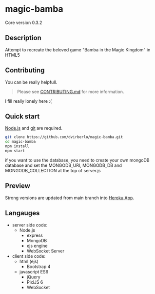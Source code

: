 # magic-bamba
Core version 0.3.2
## Description
Attempt to recreate the beloved game "Bamba in the Magic Kingdom" in HTML5

## Contributing
You can be really helpfull.

> Please see [CONTRIBUTING.md](CONTRIBUTING.md) for more information.

I fill really lonely here :(

## Quick start
[Node.js](https://nodejs.org/en/download/) and [git](https://git-scm.com/downloads) are required.
```sh
git clone https://github.com/dvirberlo/magic-bamba.git
cd magic-bamba
npm install
npm start
```

if you want to use the database, you need to create your own mongoDB database and set the MONGODB_URI, MONGODB_DB and MONGODB_COLLECTION at the top of server.js

## Preview
Strong versions are updated from main branch into [Heroku App](https://magic-bamba.herokuapp.com).

## Langauges
- server side code:
    + Node.js
        * express
        * MongoDB
        * ejs engine
        * WebSocket Server
- client side code:
    + html (ejs)
        * Bootstrap 4
    + javascript ES6
        * jQuery
        * PixiJS 6
        * WebSocket
